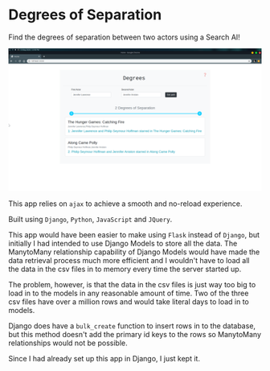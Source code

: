 # Degrees of Separation

Find the degrees of separation between two actors using a Search AI!

![App Preview](preview.png)

This app relies on `ajax` to achieve a smooth and no-reload experience.

Built using `Django`, `Python`, `JavaScript` and `JQuery`.

This app would have been easier to make using `Flask` instead of `Django`, but initially I had intended to use Django Models to store all the data.
The ManytoMany relationship capability of Django Models would have made the data retrieval process much more efficient and I wouldn't have to load
all the data in the csv files in to memory every time the server started up.

The problem, however, is that the data in the csv files is just way too big to load in to the models in any reasonable amount of time. Two of the three csv files
have over a million rows and would take literal days to load in to models. 

Django does have a `bulk_create` function to insert rows in to the database, but this
method doesn't add the primary id keys to the rows so ManytoMany relationships would not be possible.

Since I had already set up this app in Django, I just kept it.